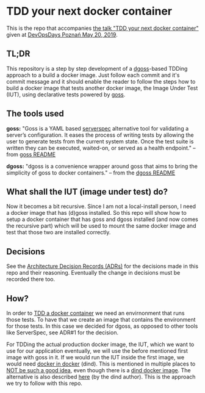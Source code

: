 # TDD your next docker container

This is the repo that accompanies [the talk "TDD your next docker container"][1] given at [DevOpsDays Poznań May 20, 2019][2].

## TL;DR
This repository is a step by step development of a [dgoss][3]-based TDDing approach to a build a docker image. Just follow each commit and it's commit message and it should enable the reader to follow the steps how to build a docker image that tests another docker image, the Image Under Test (IUT), using declarative tests powered by [goss][4].

## The tools used

**goss:** "Goss is a YAML based [serverspec][8] alternative tool for validating a server’s configuration. It eases the process of writing tests by allowing the user to generate tests from the current system state. Once the test suite is written they can be executed, waited-on, or served as a health endpoint." – from [goss README][6]

**dgoss:** "dgoss is a convenience wrapper around goss that aims to bring the simplicity of goss to docker containers." – from the [dgoss README][7]


## What shall the IUT (image under test) do?
Now it becomes a bit recursive. Since I am not a local-install person, I need a docker image that has (d)goss installed. So this repo will show how to setup a docker container that has goss and dgoss installed (and now comes the recursive part) which will be used to mount the same docker image and test that those two are installed correctly.

## Decisions

See the [Architecture Decision Records (ADRs)][5] for the decisions 
made in this repo and their reasoning. Eventually the change in decisions 
must be recorded there too.

[1]: https://devopsdays.org/events/2019-poznan/program/wolfram-kriesing/
[2]: https://devopsdays.org/events/2019-poznan/welcome/
[3]: https://github.com/aelsabbahy/goss/tree/master/extras/dgoss
[4]: https://goss.rocks
[5]: ./docs/adr
[6]: https://github.com/aelsabbahy/goss#what-is-goss
[7]: https://github.com/aelsabbahy/goss/tree/master/extras/dgoss#dgoss
[8]: https://serverspec.org/
[9]: https://www.thoughtworks.com/radar/techniques/tdd-ing-containers
[10]: https://github.com/jpetazzo/dind
[11]: https://jpetazzo.github.io/2015/09/03/do-not-use-docker-in-docker-for-ci/
[12]: https://hub.docker.com/_/docker/
[13]: https://jpetazzo.github.io/2015/09/03/do-not-use-docker-in-docker-for-ci/#the-solution

## How?

In order to [TDD a docker container][9] we need an envirnonment that runs those tests. To have that we create an image that contains the environment for those tests. In this case we decided for dgoss, as opposed to other tools like ServerSpec, see ADR#1 for the decision.

For TDDing the actual production docker image, the IUT, which we want to use for our application eventually, we will use the before mentioned first image with goss in it. If we would run the IUT inside the first image, we would need [docker in docker][10] (dind). This is mentioned in multiple places to [NOT be such a good idea][11], even though there is a [dind docker image][7]. The alternative is also described [here][13] (by the dind author). This is the approach we try to follow with this repo.
